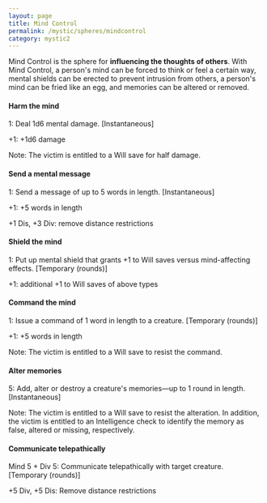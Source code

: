```yaml
---
layout: page
title: Mind Control
permalink: /mystic/spheres/mindcontrol
category: mystic2
---
```

Mind Control is the sphere for **influencing the thoughts of others**.
With Mind Control, a person's mind can be forced to think or feel a
certain way, mental shields can be erected to prevent intrusion from
others, a person's mind can be fried like an egg, and memories can be
altered or removed.

#### Harm the mind

1: Deal 1d6 mental damage. \[Instantaneous\]

+1: +1d6 damage

Note: The victim is entitled to a Will save for half damage.

#### Send a mental message

1: Send a message of up to 5 words in length. \[Instantaneous\]

+1: +5 words in length

+1 Dis, +3 Div: remove distance restrictions

#### Shield the mind

1: Put up mental shield that grants +1 to Will saves versus
mind-affecting effects. \[Temporary (rounds)\]

+1: additional +1 to Will saves of above types

#### Command the mind

1: Issue a command of 1 word in length to a creature. \[Temporary
(rounds)\]

+1: +5 words in length

Note: The victim is entitled to a Will save to resist the command.

#### Alter memories

5: Add, alter or destroy a creature's memories—up to 1 round in length.
\[Instantaneous\]

Note: The victim is entitled to a Will save to resist the alteration. In
addition, the victim is entitled to an Intelligence check to identify
the memory as false, altered or missing, respectively.

#### Communicate telepathically

Mind 5 + Div 5: Communicate telepathically with target creature.
\[Temporary (rounds)\]

+5 Div, +5 Dis: Remove distance restrictions
